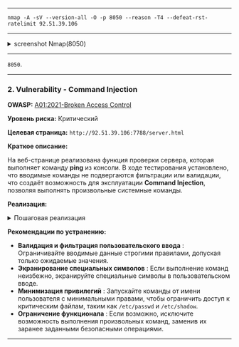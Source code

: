 ___

```
nmap -A -sV --version-all -O -p 8050 --reason -T4 --defeat-rst-ratelimit 92.51.39.106
```

___

<details>
<summary>screenshot Nmap(8050)</summary>
  
![](screenshots/SCANNING/nmap/nmap_8050.png)

</details>

___

`8050`.

___

### 2. Vulnerability - Command Injection

**OWASP:** [A01:2021-Broken Access Control](https://owasp.org/Top10/A01_2021-Broken_Access_Control/)

**Уровень риска:** Критический

**Целевая страница:** `http://92.51.39.106:7788/server.html`

**Краткое описание:**

На веб-странице реализована функция проверки сервера, которая выполняет команду **ping** из консоли. В ходе тестирования установлено, что вводимые команды не подвергаются фильтрации или валидации, что создаёт возможность для эксплуатации **Command Injection**, позволяя выполнять произвольные системные команды.

**Реализация:**

<details>
<summary>Пошаговая реализация</summary>


- **Step 1. Проверка функционала**
    
В ходе анализа выяснилось, что команды вводимые пользователем не подвергаются какой-либо фильтрации, что создаёт уязвимость позволяющую получить несанкционированный доступ к конфиденциальным данным и выполнять произвольные действия на сервере.

Также выяснилось, что у обычного пользователя имеются `root` права в системе, тем самым предоставляя поистине не ограниченный функционал.
    

![](screenshots/TESTING/Session_Hijacking_Attack/admin_cookie.png)
   

- **Step 2. Доступ к файлам passwd и shadow**
    
Отсутствие фильтрации вводимых пользователем команд в сочетании с наличием прав суперпользователя, создаёт критическую уязвимость. Это позволяет выполнять произвольные системные команды и получать несанкционированный доступ к конфиденциальным файлам, таким как `/etc/passwd` и `/etc/shadow`, содержащим информацию об учётных записях и хэшах паролей.

![](screenshots/TESTING/Session_Hijacking_Attack/admin_cookie.png)
    
    
- **Вывод**
    
В результате успешной реализации уязвимости **Command Injection**, был получен доступ к файлам `/etc/passwd` и `/etc/shadow`, **уязвимость подтверждена**.


</details>


**Рекомендации по устранению:**

- **Валидация и фильтрация пользовательского ввода** : Ограничивайте вводимые данные строгими правилами, допуская только ожидаемые значения.
- **Экранирование специальных символов** : Если выполнение команд неизбежно, экранируйте специальные символы в пользовательском вводе.
- **Минимизация привилегий** : Запускайте команды от имени пользователя с минимальными правами, чтобы ограничить доступ к критическим файлам, таким как `/etc/passwd` и `/etc/shadow`.
- **Ограничение функционала** : Если возможно, исключите возможность выполнения произвольных команд, заменив их заранее заданными безопасными операциями.

___





